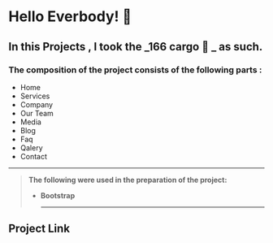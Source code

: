# Hello Everbody! :wave:

## In this Projects , I took the _166 cargo :truck: _ as such.

### The composition of the project consists of the following parts :

- Home
- Services
- Company
- Our Team
- Media
- Blog
- Faq
- Qalery
- Contact

---

> **The following were used in the preparation of the project:**
>
> - **Bootstrap**
>   ***

## Project Link
